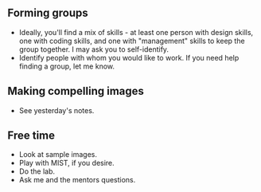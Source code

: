 Forming groups
--------------

* Ideally, you'll find a mix of skills - at least one person with design
  skills, one with coding skills, and one with "management" skills to keep
  the group together.  I may ask you to self-identify.
* Identify people with whom you would like to work.  If you need help 
  finding a group, let me know.

Making compelling images
------------------------

* See yesterday's notes.

Free time
---------

* Look at sample images.
* Play with MIST, if you desire.
* Do the lab.
* Ask me and the mentors questions.
